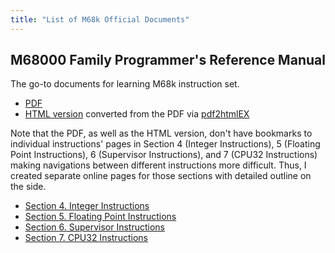 ```yaml
---
title: "List of M68k Official Documents"
---
```


## M68000 Family Programmer's Reference Manual
The go-to documents for learning M68k instruction set.
  - [PDF](/ref/M68000PM_AD_Rev_1_Programmers_Reference_Manual_1992.pdf)
  - [HTML version](/ref/M68000PM_AD_Rev_1_Programmers_Reference_Manual_1992.html) converted from the PDF via [pdf2htmlEX](https://pdf2htmlex.github.io/pdf2htmlEX)

Note that the PDF, as well as the HTML version, don't have bookmarks to individual instructions' pages in Section 4 (Integer Instructions), 5 (Floating Point Instructions), 6 (Supervisor Instructions), and 7 (CPU32 Instructions) making navigations between different instructions more difficult. Thus, I created separate online pages for those sections with detailed outline on the side. 
  - [Section 4. Integer Instructions](/ref/integer-instructions.html)
  - [Section 5. Floating Point Instructions](/ref/floating-point-instructions.html)
  - [Section 6. Supervisor Instructions](/ref/supervisor-instructions.html)
  - [Section 7. CPU32 Instructions](/ref/cpu32-instructions.html)
